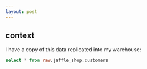 ```yaml
---
layout: post
---
```

## context

I have a copy of this data replicated into my warehouse:

```sql
select * from raw.jaffle_shop.customers
```

